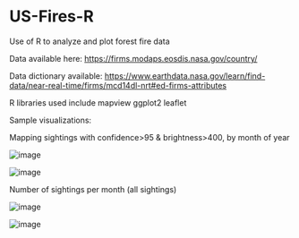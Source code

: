 # US-Fires-R
Use of R to analyze and plot forest fire data

Data available here: https://firms.modaps.eosdis.nasa.gov/country/

Data dictionary available: https://www.earthdata.nasa.gov/learn/find-data/near-real-time/firms/mcd14dl-nrt#ed-firms-attributes

R libraries used include 
mapview
ggplot2
leaflet


Sample visualizations:

Mapping sightings with confidence>95 & brightness>400, by month of year

![image](https://github.com/d-wiltshire/US-Fires-R/assets/100863488/7af53644-ca19-4516-8b36-124fce90c8e0)

![image](https://github.com/d-wiltshire/US-Fires-R/assets/100863488/94624fd0-517b-4693-bbcc-57c9b421df7f)


Number of sightings per month (all sightings)

![image](https://github.com/d-wiltshire/US-Fires-R/assets/100863488/59070af8-0ad7-4cdf-afad-cf322b113997)

![image](https://github.com/d-wiltshire/US-Fires-R/assets/100863488/96e03270-491d-415c-af66-317d72ad3d4c)


